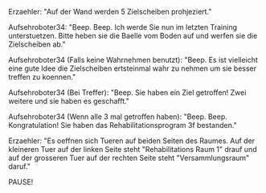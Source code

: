 Erzaehler: "Auf der Wand werden 5 Zielscheiben prohjeziert."

Aufsehroboter34: "Beep. Beep. Ich werde Sie nun im letzten Training unterstuetzen. Bitte heben sie die Baelle vom Boden auf und werfen sie die Zielscheiben ab."

Aufsehroboter34 (Falls keine Wahrnehmen benutzt): "Beep. Es ist vielleicht eine gute Idee die Zielscheiben ertsteinmal wahr zu nehmen um sie besser treffen zu koennen."

Aufsehroboter34 (Bei Treffer): "Beep. Sie haben ein Ziel getroffen! Zwei weitere und sie haben es geschafft."

Aufsehroboter34 (Wenn alle 3 mal getroffen haben): "Beep. Beep. Kongratulation! Sie haben das Rehabilitationsprogram 3f bestanden."

Erzaehler: "Es oeffnen sich Tueren auf beiden Seiten des Raumes. Auf der kleineren Tuer auf der linken Seite steht "Rehabilitations Raum 1" drauf und auf der grosseren Tuer auf der rechten Seite steht "Versammlungsraum" daruf."

PAUSE!